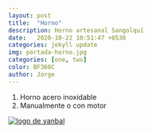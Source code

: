 ```yaml
---
layout: post
title:  "Horno"
description: Horno artesanal Sangolquí
date:   2020-10-22 10:51:47 +0530
categories: jekyll update
img: portada-horno.jpg
categories: [one, two]
color: BF360C
author: Jorge
---
```

1. Horno acero inoxidable
2. Manualmente o con motor 

[logo]: https://raw.githubusercontent.com/Betty-C/bef/gh-pages/assets/img/linkw.jpg
[dipensador]: https://api.whatsapp.com/send?phone=593999378989&text=%C2%A1Hola!%20Me%20interesa%20el%20horno "clic para abrir chat de whatsapp"
 [![logo de yanbal][logo]][dipensador]




